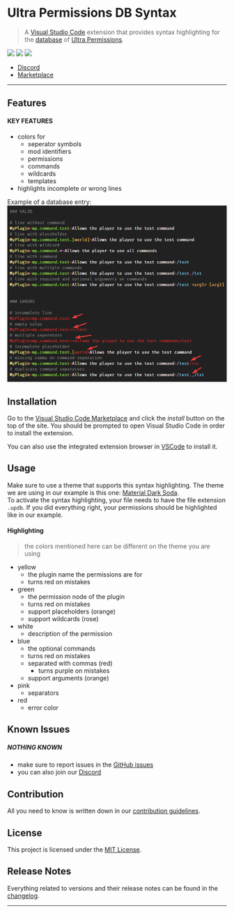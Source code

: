# **Ultra Permissions DB Syntax**

> A [Visual Studio Code] extension that provides syntax highlighting for the [database] of [Ultra Permissions].

[![](https://vsmarketplacebadge.apphb.com/version-short/RLNT.uperms-db-syntax.svg)](https://marketplace.visualstudio.com/items?itemName=RLNT.uperms-db-syntax)
[![](https://vsmarketplacebadge.apphb.com/installs-short/RLNT.uperms-db-syntax.svg)](https://marketplace.visualstudio.com/items?itemName=RLNT.uperms-db-syntax)
[![](https://vsmarketplacebadge.apphb.com/rating/RLNT.uperms-db-syntax.svg)](https://marketplace.visualstudio.com/items?itemName=RLNT.uperms-db-syntax)

- [Discord]
- [Marketplace]

---

## **Features**

#### KEY FEATURES
- colors for
  - seperator symbols
  - mod identifiers
  - permissions
  - commands
  - wildcards
  - templates
- highlights incomplete or wrong lines

Example of a database entry:
![example]


## **Installation**

Go to the [Visual Studio Code Marketplace][Marketplace] and click the *install* button on the top of the site. You should be prompted to open Visual Studio Code in order to install the extension.<br>

You can also use the integrated extension browser in [VSCode][Visual Studio Code] to install it.


## **Usage**

Make sure to use a theme that supports this syntax highlighting. The theme we are using in our example is this one: [Material Dark Soda].<br>
To activate the syntax highlighting, your file needs to have the file extension `.updb`. If you did everything right, your permissions should be highlighted like in our example.

#### Highlighting
> the colors mentioned here can be different on the theme you are using

- yellow
  - the plugin name the permissions are for
  - turns red on mistakes
- green
  - the permission node of the plugin
  - turns red on mistakes
  - support placeholders (orange)
  - support wildcards (rose)
- white
  - description of the permission
- blue
  - the optional commands
  - turns red on mistakes
  - separated with commas (red)
    - turns purple on mistakes
  - support arguments (orange)
- pink
  - separators
- red
  - error color

## **Known Issues**

##### NOTHING KNOWN
- make sure to report issues in the [GitHub issues][Issues]
- you can also join our [Discord]


## **Contribution**

All you need to know is written down in our [contribution guidelines][Contribution].


## **License**

This project is licensed under the [MIT License][License].


## **Release Notes**

Everything related to versions and their release notes can be found in the [changelog][Changelog].

---

<!-- Links -->
[Visual Studio Code]: https://code.visualstudio.com/
[database]: https://github.com/TechsCode/PluginResources/blob/master/Permissions%20Database/Database.updb
[Ultra Permissions]: https://www.spigotmc.org/resources/ultra-permissions.42678/
[Semantic Versioning]: https://semver.org/
[Marketplace]: https://marketplace.visualstudio.com/items?itemName=RLNT.uperms-db-syntax
[Material Dark Soda]: https://marketplace.visualstudio.com/items?itemName=jbw91.theme-material-dark-soda
[Issues]: https://github.com/RLNT/vscode-uperms-db-syntax/issues
[Discord]: https://discordapp.com/invite/Q3qxws6
[Contribution]: CONTRIBUTING.md
[License]: LICENSE.md
[Changelog]: CHANGELOG.md

<!-- Images -->
[example]: https://raw.githubusercontent.com/RLNT/vscode-uperms-db-syntax/master/images/example.png
